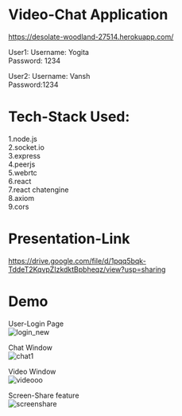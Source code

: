 # Video-Chat Application

https://desolate-woodland-27514.herokuapp.com/

User1:
Username: Yogita  
Password: 1234 

User2:
Username: Vansh  
Password:1234


# Tech-Stack Used:

1.node.js  
2.socket.io  
3.express  
4.peerjs  
5.webrtc  
6.react  
7.react chatengine  
8.axiom  
9.cors  


# Presentation-Link  

https://drive.google.com/file/d/1pqq5bqk-TddeT2KqvpZIzkdktBpbheqz/view?usp=sharing    



# Demo

User-Login Page  
![login_new](https://user-images.githubusercontent.com/54748438/125209247-2f923100-e2b5-11eb-971d-60f29608ebe8.PNG)  

Chat Window  
![chat1](https://user-images.githubusercontent.com/54748438/125209378-f6a68c00-e2b5-11eb-887b-256c205c2938.PNG)  


Video Window   
![videooo](https://user-images.githubusercontent.com/54748438/125209266-4042a700-e2b5-11eb-988d-e73c47c08878.PNG)  

Screen-Share feature  
![screenshare](https://user-images.githubusercontent.com/54748438/125209277-4e90c300-e2b5-11eb-9b84-96b3c24a18e2.PNG)    


